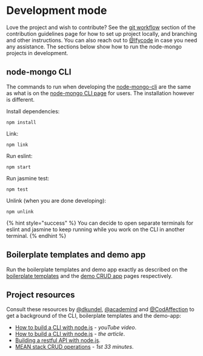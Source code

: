 # Development mode

Love the project and wish to contribute? See the [git workflow](https://code-collabo.gitbook.io/doc/collabo-guidelines/contributing#git-workflow) section of the contribution guidelines page for how to set up project locally, and branching and other instructions. You can also reach out to [@Ifycode](https://github.com/Ifycode) in case you need any assistance. The sections below show how to run the node-mongo projects in development.

## node-mongo CLI

The commands to run when developing the [node-mongo-cli](https://github.com/code-collabo/node-mongo-cli) are the same as what is on the [node-mongo CLI page](https://code-collabo.gitbook.io/node-mongo/) for users. The installation however is different. 

Install dependencies:

```text
npm install
```

Link:

```text
npm link
```

Run eslint:

```text
npm start
```

Run jasmine test:

```text
npm test
```

Unlink (when you are done developing):

```text
npm unlink
```

{% hint style="success" %}
You can decide to open separate terminals for eslint and jasmine to keep running while you work on the CLI in another terminal.
{% endhint %}

## Boilerplate templates and demo app

Run the boilerplate templates and demo app exactly as described on the [boilerplate templates](https://code-collabo.gitbook.io/node-mongo/boilerplate-templates) and the [demo CRUD app](https://code-collabo.gitbook.io/node-mongo/demo-crud-app) pages respectively.

## Project resources

Consult these resources by  [@dkundel](https://github.com/dkundel), [@academind](https://github.com/academind) and [@CodAffection](https://github.com/CodAffection) to get a background of the CLI, boilerplate templates and the demo-app:

* [How to build a CLI with node.js](https://youtu.be/s2h28p4s-Xs) - _youTube video_.
* [How to build a CLI with node.js](https://www.twilio.com/blog/how-to-build-a-cli-with-node-js) - _the article_.
* [Building a restful API with node.js](https://academind.com/tutorials/building-a-restful-api-with-nodejs/).
* [MEAN stack CRUD operations](https://youtu.be/UYh6EvpQquw) - _1st 33 minutes_.


